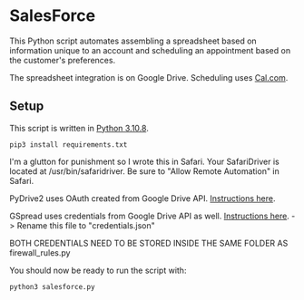 # SalesForce

This Python script automates assembling a spreadsheet based on information unique to an account and scheduling an appointment based on the customer's preferences.

The spreadsheet integration is on Google Drive.
Scheduling uses [Cal.com](https://cal.com).

## Setup
This script is written in [Python 3.10.8](https://www.python.org/downloads/release/python-3108/).
```
pip3 install requirements.txt
```
I'm a glutton for punishment so I wrote this in Safari. Your SafariDriver is located at /usr/bin/safaridriver. Be sure to "Allow Remote Automation" in Safari.

PyDrive2 uses OAuth created from Google Drive API. [Instructions here](https://docs.iterative.ai/PyDrive2/quickstart/).

GSpread uses credentials from Google Drive API as well. [Instructions here](https://docs.gspread.org/en/v5.12.1/oauth2.html).
-> Rename this file to "credentials.json"

BOTH CREDENTIALS NEED TO BE STORED INSIDE THE SAME FOLDER AS firewall_rules.py

You should now be ready to run the script with:
```
python3 salesforce.py
```
